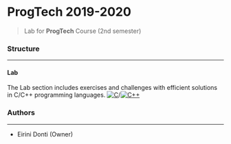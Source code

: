 # ProgTech 2019-2020
> Lab for **ProgTech** Course (2nd semester)

### Structure
---

#### Lab

The Lab section includes exercises and challenges with efficient solutions in C/C++ programming languages. [![C](https://img.shields.io/badge/-C-00599C?logo=c&logoColor=white)](https://www.w3schools.com/c/c_intro.php)/[![C++](https://img.shields.io/badge/-C++-00599C?logo=c%2B%2B&logoColor=white)](https://www.cplusplus.com/)

### Authors
---

- Eirini Donti (Owner)

<!-- ### License
--- -->
